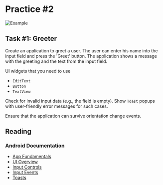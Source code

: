 Practice #2
===========

![Example](http://i.imgur.com/xsxhNYN.png)

## Task #1: Greeter

Create an application to greet a user. The user can enter his name into the
input field and press the 'Greet' button. The application shows a message
with the greeting and the text from the input field.

UI widgets that you need to use

* `EditText`
* `Button`
* `TextView`

Check for invalid input data (e.g., the field is empty). Show `Toast` popups
with user-friendly error messages for such cases.

Ensure that the application can survive orientation change events.

## Reading

### Android Documentation

* [App Fundamentals](http://developer.android.com/guide/components/fundamentals.html)
* [UI Overview](http://developer.android.com/guide/topics/ui/overview.html)
* [Input Controls](http://developer.android.com/guide/topics/ui/controls.html)
* [Input Events](http://developer.android.com/guide/topics/ui/ui-events.html)
* [Toasts](http://developer.android.com/guide/topics/ui/notifiers/toasts.html)
